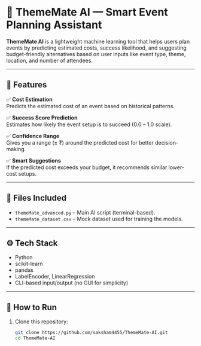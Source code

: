 # 🎉 ThemeMate AI — Smart Event Planning Assistant

**ThemeMate AI** is a lightweight machine learning tool that helps users plan events by predicting estimated costs, success likelihood, and suggesting budget-friendly alternatives based on user inputs like event type, theme, location, and number of attendees.

---

## 🔧 Features

✅ **Cost Estimation**  
Predicts the estimated cost of an event based on historical patterns.

✅ **Success Score Prediction**  
Estimates how likely the event setup is to succeed (0.0 – 1.0 scale).

✅ **Confidence Range**  
Gives you a range (± ₹) around the predicted cost for better decision-making.

✅ **Smart Suggestions**  
If the predicted cost exceeds your budget, it recommends similar lower-cost setups.

---

## 📁 Files Included

- `themeMate_advanced.py` – Main AI script (terminal-based).
- `themeMate_dataset.csv` – Mock dataset used for training the models.

---

## ⚙️ Tech Stack

- Python
- scikit-learn
- pandas
- LabelEncoder, LinearRegression
- CLI-based input/output (no GUI for simplicity)

---

## 🚀 How to Run

1. Clone this repository:
   ```bash
   git clone https://github.com/saksham4455/ThemeMate-AI.git
   cd ThemeMate-AI

